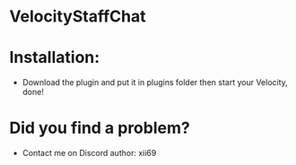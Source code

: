 # VelocityStaffChat

# Installation:

* Download the plugin and put it in plugins folder then start your Velocity, done!

# Did you find a problem?

* Contact me on Discord author: xii69